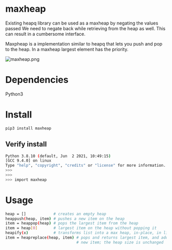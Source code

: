 # maxheap
Existing heapq library can be used as a maxheap by negating the values passed
We need to negate back while retrieving from the heap as well. This can result in 
a cumbersome interface. 

Maxpheap is a implementation similar to heapq that lets you push and pop to the heap.
In a maxheap largest element has the priority.

![maxheap.png](maxheap.png "maxheap")

# Dependencies

Python3

# Install

```sh
pip3 install maxheap
```

## Verify install

```sh
Python 3.8.10 (default, Jun  2 2021, 10:49:15)
[GCC 9.4.0] on linux
Type "help", "copyright", "credits" or "license" for more information.
>>>
>>>
>>> import maxheap
```

# Usage

```sh
heap = []            # creates an empty heap
heappush(heap, item) # pushes a new item on the heap
item = heappop(heap) # pops the largest item from the heap
item = heap[0]       # largest item on the heap without popping it
heapify(x)           # transforms list into a max heap, in-place, in linear time
item = heapreplace(heap, item) # pops and returns largest item, and adds
                               # new item; the heap size is unchanged
```